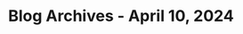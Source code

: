 ---
layout: category
title: "Blog Archives - April 10, 2024" 
category: "year-2024"
lang: en
permalink: '/category/2024/04/10'
path: '/category/2024/04/10'
pagination:
    enabled: true
    category: ["year-2024", "month-04", "day-10"]
    permalink: /page/:num/
    locale: en
---